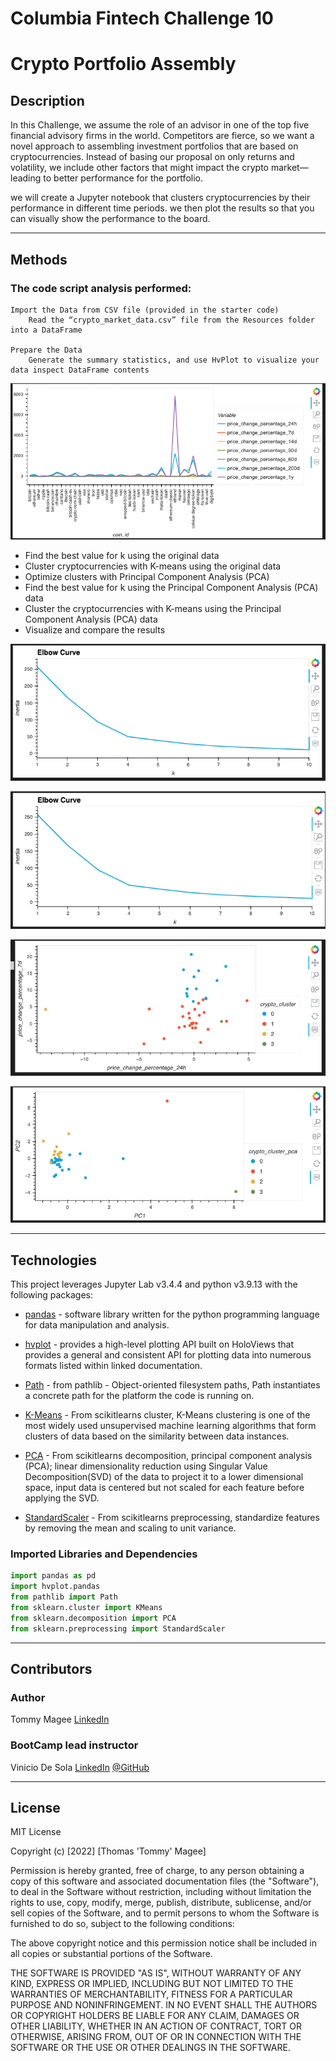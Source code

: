 # Columbia Fintech Challenge 10
# Crypto Portfolio Assembly 

## Description

In this Challenge, we assume the role of an advisor in one of the top five financial advisory firms in the world. Competitors are fierce, so we want a novel approach to assembling investment portfolios that are based on cryptocurrencies. Instead of basing our proposal on only returns and volatility, we include other factors that might impact the crypto market—leading to better performance for the portfolio.

we will create a Jupyter notebook that clusters cryptocurrencies by their performance in different time periods. we then plot the results so that you can visually show the performance to the board.


---
## **Methods**
### The code script analysis performed:

    Import the Data from CSV file (provided in the starter code)
        Read the “crypto_market_data.csv” file from the Resources folder into a DataFrame
        
    Prepare the Data
        Generate the summary statistics, and use HvPlot to visualize your data inspect DataFrame contents

![Crypto Assets](Images/Market_Data.png)


* Find the best value for k using the original data
* Cluster cryptocurrencies with K-means using the original data
* Optimize clusters with Principal Component Analysis (PCA)
* Find the best value for k using the Principal Component Analysis (PCA) data
* Cluster the cryptocurrencies with K-means using the Principal Component Analysis (PCA) data
* Visualize and compare the results



![InertiaElbows](Images/Elbow_Curve_1.png)

![InertiaElbows](Images/Elbow_Curve_2.png)

![Scatters](Images/Scatter_Plot_1.png)

![Scatters](Images/Scatter_Plot_2.png)

---

## Technologies


This project leverages Jupyter Lab v3.4.4 and python v3.9.13 with the following packages:

* [pandas](https://pandas.pydata.org/docs/) - software library written for the python programming language for data manipulation and analysis.

* [hvplot](https://hvplot.holoviz.org/getting_started/hvplot.html) - provides a high-level plotting API built on HoloViews that provides a general and consistent API for plotting data into numerous formats listed within linked documentation.

* [Path](https://pandas.pydata.org/docs/reference/api/pandas.concat.html) - from pathlib - Object-oriented filesystem paths, Path instantiates a concrete path for the platform the code is running on.

* [K-Means](https://scikit-learn.org/stable/modules/clustering.html#k-means) - From scikitlearns cluster, K-Means clustering is one of the most widely used unsupervised machine learning algorithms that form clusters of data based on the similarity between data instances.

* [PCA](https://scikit-learn.org/stable/modules/generated/sklearn.decomposition.PCA.html?highlight=sklearn+decomposition+import+pca) - From scikitlearns decomposition, principal component analysis (PCA); linear dimensionality reduction using Singular Value Decomposition(SVD) of the data to project it to a lower dimensional space, input data is centered but not scaled for each feature before applying the SVD.

* [StandardScaler](https://scikit-learn.org/stable/modules/generated/sklearn.preprocessing.StandardScaler.html?highlight=sklearn+preprocessing+import+standardscaler) - From scikitlearns preprocessing, standardize features by removing the mean and scaling to unit variance.




### Imported Libraries and Dependencies

```python
import pandas as pd
import hvplot.pandas
from pathlib import Path
from sklearn.cluster import KMeans
from sklearn.decomposition import PCA
from sklearn.preprocessing import StandardScaler
```


---
## **Contributors**

### **Author**

Tommy Magee
[LinkedIn](https://www.linkedin.com/in/thomas-magee-2009a72a/)



### **BootCamp lead instructor**

Vinicio De Sola
    [LinkedIn](https://www.linkedin.com/in/vinicio-desola-jr86/)
    [@GitHub](https://github.com/penpen86)


---

## License

MIT License

Copyright (c) [2022] [Thomas 'Tommy' Magee]

Permission is hereby granted, free of charge, to any person obtaining a copy
of this software and associated documentation files (the "Software"), to deal
in the Software without restriction, including without limitation the rights
to use, copy, modify, merge, publish, distribute, sublicense, and/or sell
copies of the Software, and to permit persons to whom the Software is
furnished to do so, subject to the following conditions:

The above copyright notice and this permission notice shall be included in all
copies or substantial portions of the Software.

THE SOFTWARE IS PROVIDED "AS IS", WITHOUT WARRANTY OF ANY KIND, EXPRESS OR
IMPLIED, INCLUDING BUT NOT LIMITED TO THE WARRANTIES OF MERCHANTABILITY,
FITNESS FOR A PARTICULAR PURPOSE AND NONINFRINGEMENT. IN NO EVENT SHALL THE
AUTHORS OR COPYRIGHT HOLDERS BE LIABLE FOR ANY CLAIM, DAMAGES OR OTHER
LIABILITY, WHETHER IN AN ACTION OF CONTRACT, TORT OR OTHERWISE, ARISING FROM,
OUT OF OR IN CONNECTION WITH THE SOFTWARE OR THE USE OR OTHER DEALINGS IN THE
SOFTWARE.

